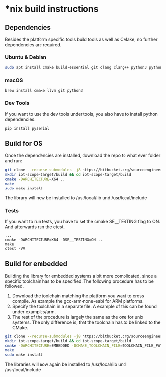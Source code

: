 # \*nix build instructions
## Dependencies
Besides the platform specific tools build tools as well as CMake, no further dependencies are required.
### Ubuntu & Debian
```bash
sudo apt install cmake build-essential git clang clang++ python3 python3-pip
```
### macOS
```bash
brew install cmake llvm git python3
```
### Dev Tools
If you want to use the dev tools under tools, you also have to install python dependencies.
```bash
pip install pyserial
```
## Build for OS
Once the dependencies are installed, download the repo to what ever folder and run:
```bash
git clone --recurse-submodules -j8 https://bitbucket.org/sourceengineers/iot-scope-target.git
mkdir iot-scope-target/build && cd iot-scope-target/build 
cmake -DARCHITECTURE=X64 ..
make
sudo make install
```
The library will now be installed to /usr/local/lib und /usr/local/include
### Tests
If you want to run tests, you have to set the cmake SE__TESTING flag to ON. And afterwards run the ctest.
```
...
cmake -DARCHITECTURE=X64 -DSE__TESTING=ON ..
make
ctest -VV
``` 
## Build for embedded
Building the library for embedded systems a bit more complicated, since a specific toolchain has to be specified.
The following procedure has to be followed.

1. Download the toolchain matching the platform you want to cross compile. As example the gcc-arm-none-eabi for ARM platforms.
2. Specify the toolchain in a separate file. A example of this can be found under examples/arm.
3. The rest of the procedure is largely the same as the one for unix systems. The only difference is, that the toolchain has to be linked to the CMake.
```bash
git clone --recurse-submodules -j8 https://bitbucket.org/sourceengineers/iot-scope-target.git
mkdir iot-scope-target/build && cd iot-scope-target/build 
cmake -DARCHITECTURE=EMBEDDED -DCMAKE_TOOLCHAIN_FILE=TOOLCHAIN_FILE_PATH -DCMAKE_C_FLAGS="COMPILER_FLAGS" ..
make
sudo make install
```
The libraries will now again be installed to /usr/local/lib und /usr/local/include
